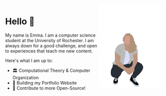 <img align="right" width="40%" src="https://github.com/emma-campbell/emma-campbell/blob/master/assets/IMG_0130.PNG">

# Hello 👋

My name is Emma. I am a computer science student at the University of Rochester. I am always down for a good challenge, and open to experiences that teach me new content.

Here's what I am up to:
- 🏛 Computational Theory & Computer Organization
- 🌱 Building my Portfolio Website
- 🥅 Contribute to more Open-Source!
